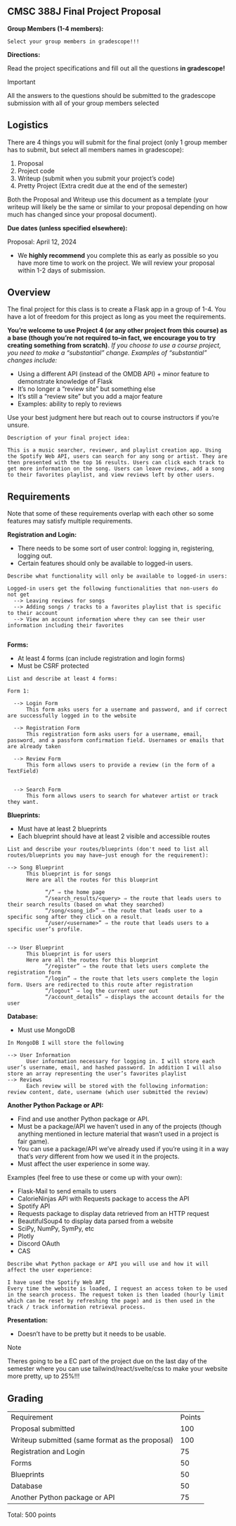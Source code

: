 
## CMSC 388J Final Project Proposal

**Group Members (1-4 members):**


```
Select your group members in gradescope!!!
```

**Directions:**

Read the project specifications and fill out all the questions **in gradescope!**

> [!IMPORTANT]
> All the answers to the questions should be submitted to the gradescope submission with all
> of your group members selected


## Logistics

There are 4 things you will submit for the final project (only 1 group member has to submit, but select all members names in gradescope):

1. Proposal
2. Project code
3. Writeup (submit when you submit your project’s code)
4. Pretty Project (Extra credit due at the end of the semester)


Both the Proposal and Writeup use this document as a template (your writeup will likely be the same or similar to your proposal depending on how much has changed since your proposal document).

**Due dates (unless specified elsewhere):**

Proposal: April 12, 2024

* We **highly recommend** you complete this as early as possible so you have more time to work on the project. We will review your proposal within 1-2 days of submission.

## Overview

The final project for this class is to create a Flask app in a group of 1-4. You have a lot of freedom for this project as long as you meet the requirements. 

**You’re welcome to use Project 4 (or any other project from this course) as a base (though you’re not required to–in fact, we encourage you to try creating something from scratch)**. *If you choose to use a course project, you need to make a “substantial” change. Examples of “substantial” changes include:*

* Using a different API (instead of the OMDB API) + minor feature to demonstrate knowledge of Flask
* It’s no longer a “review site” but something else
* It’s still a “review site” but you add a major feature
* Examples: ability to reply to reviews

Use your best judgment here but reach out to course instructors if you’re unsure. 

```
Description of your final project idea:

This is a music searcher, reviewer, and playlist creation app. Using the Spotify Web API, users can search for any song or artist. They are then presented with the top 16 results. Users can click each track to get more information on the song. Users can leave reviews, add a song to their favorites playlist, and view reviews left by other users. 

```



## Requirements

Note that some of these requirements overlap with each other so some features may satisfy multiple requirements.  

**Registration and Login:**



* There needs to be some sort of user control: logging in, registering, logging out.
* Certain features should only be available to logged-in users.

```
Describe what functionality will only be available to logged-in users:

Logged-in users get the following functionalities that non-users do not get
  --> Leaving reviews for songs
  --> Adding songs / tracks to a favorites playlist that is specific to their account
  --> View an account information where they can see their user information including their favorites


```



**Forms:**



* At least 4 forms (can include registration and login forms)
* Must be CSRF protected

```
List and describe at least 4 forms:

Form 1:

  --> Login Form
      This form asks users for a username and password, and if correct are successfully logged in to the website

  --> Registration Form
      This registration form asks users for a username, email, password, and a passform confirmation field. Usernames or emails that are already taken 

  --> Review Form
      This form allows users to provide a review (in the form of a TextField)


  --> Search Form
      This form allows users to search for whatever artist or track they want. 
```



**Blueprints:**



* Must have at least 2 blueprints 
* Each blueprint should have at least 2 visible and accessible routes

```
List and describe your routes/blueprints (don't need to list all routes/blueprints you may have–just enough for the requirement):

--> Song Blueprint
      This blueprint is for songs
      Here are all the routes for this blueprint

            “/” ⇒ the home page
            “/search_results/<query> ⇒ the route that leads users to their search results (based on what they searched)
            “/song/<song_id>” ⇒ the route that leads user to a specific song after they click on a result.
            “/user/<username>” ⇒ the route that leads users to a specific user’s profile. 


--> User Blueprint
      This blueprint is for users
      Here are all the routes for this blueprint
            “/register” ⇒ the route that lets users complete the registration form
            “/login” ⇒ the route that lets users complete the login form. Users are redirected to this route after registration
            “/logout” ⇒ log the current user out
            “/account_details” ⇒ displays the account details for the user

```



**Database:**



* Must use MongoDB

```
In MongoDB I will store the following

--> User Information
      User information necessary for logging in. I will store each user’s username, email, and hashed password. In addition I will also store an array representing the user’s favorites playlist
--> Reviews
      Each review will be stored with the following information: review content, date, username (which user submitted the review)
```



**Another Python Package or API:**



* Find and use another Python package or API.
* Must be a package/API we haven’t used in any of the projects (though anything mentioned in lecture material that wasn’t used in a project is fair game).
* You can use a package/API we’ve already used if you’re using it in a way that’s _very_ different from how we used it in the projects.
* Must affect the user experience in some way.

Examples (feel free to use these or come up with your own):



* Flask-Mail to send emails to users
* CalorieNinjas API with Requests package to access the API
* Spotify API
* Requests package to display data retrieved from an HTTP request
* BeautifulSoup4 to display data parsed from a website
* SciPy, NumPy, SymPy, etc
* Plotly  
* Discord OAuth
* CAS 

```
Describe what Python package or API you will use and how it will affect the user experience:

I have used the Spotify Web API
Every time the website is loaded, I request an access token to be used in the search process. The request token is then loaded (hourly limit which can be reset by refreshing the page) and is then used in the track / track information retrieval process. 

```

**Presentation:**

* Doesn’t have to be pretty but it needs to be usable.
  
> [!NOTE]
> Theres going to be a EC part of the project due on the last day of the semester where you can use tailwind/react/svelte/css to make your website more pretty, up to 25%!!!

## Grading

<table>
  <tr>
   <td>Requirement
   </td>
   <td>Points
   </td>
  </tr>
  <tr>
   <td>Proposal submitted
   </td>
   <td>100
   </td>
  </tr>
  <tr>
   <td>Writeup submitted (same format as the proposal) 
   </td>
   <td>100
   </td>
  </tr>
  <tr>
   <td>Registration and Login
   </td>
   <td>75
   </td>
  </tr>
  <tr>
   <td>Forms
   </td>
   <td>50
   </td>
  </tr>
  <tr>
   <td>Blueprints
   </td>
   <td>50
   </td>
  </tr>
  <tr>
   <td>Database
   </td>
   <td>50
   </td>
  </tr>
  <tr>
   <td>Another Python package or API
   </td>
   <td>75
   </td>
  </tr>
</table>


Total: 500 points
